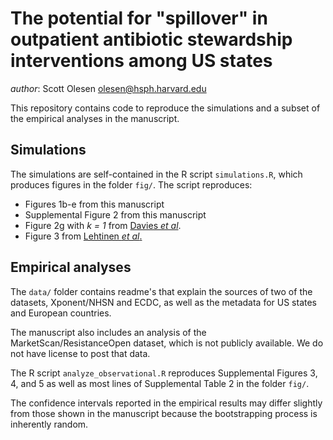 # The potential for "spillover" in outpatient antibiotic stewardship interventions among US states

*author*: Scott Olesen <olesen@hsph.harvard.edu>

This repository contains code to reproduce the simulations and a subset of the
empirical analyses in the manuscript.

## Simulations

The simulations are self-contained in the R script `simulations.R`, which
produces figures in the folder `fig/`. The script reproduces:

- Figures 1b-e from this manuscript
- Supplemental Figure 2 from this manuscript
- Figure 2g with *k = 1* from [Davies *et al*](https://dx.doi.org/10.1038/s41559-018-0786-x).
- Figure 3 from [Lehtinen *et al*.](https://dx.doi.org/10.1073/pnas.1617849114)

## Empirical analyses

The `data/` folder contains readme's that explain the sources of two of the
datasets, Xponent/NHSN and ECDC, as well as the metadata for US states and
European countries.

The manuscript also includes an analysis of the MarketScan/ResistanceOpen
dataset, which is not publicly available. We do not have license to post that
data.

The R script `analyze_observational.R` reproduces Supplemental Figures 3, 4,
and 5 as well as most lines of Supplemental Table 2 in the folder `fig/`.

The confidence intervals reported in the empirical results may differ slightly
from those shown in the manuscript because the bootstrapping process is
inherently random.
